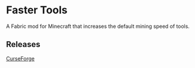 # Faster Tools
A Fabric mod for Minecraft that increases the default mining speed of tools.

## Releases
[CurseForge](https://www.curseforge.com/minecraft/mc-mods/faster-tools)
